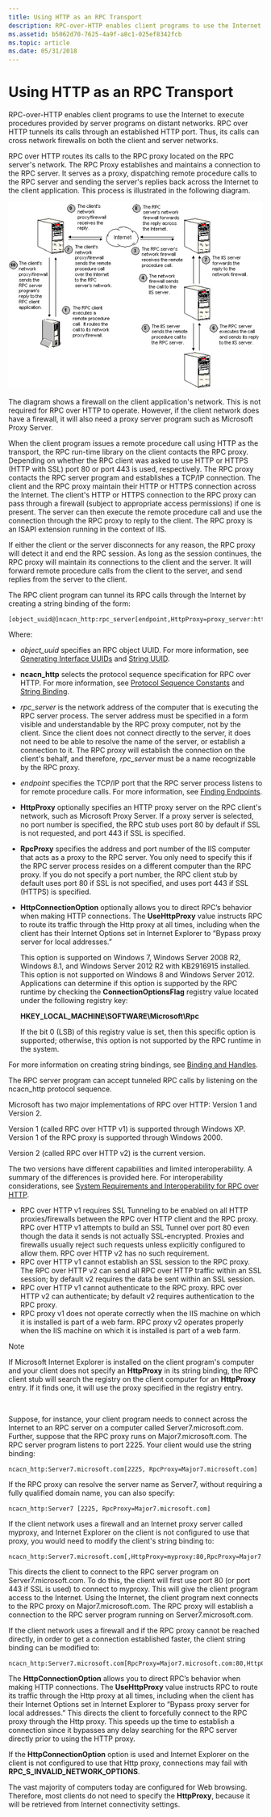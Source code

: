 ```yaml
---
title: Using HTTP as an RPC Transport
description: RPC-over-HTTP enables client programs to use the Internet to execute procedures provided by server programs on distant networks.
ms.assetid: b5062d70-7625-4a9f-a8c1-025ef8342fcb
ms.topic: article
ms.date: 05/31/2018
---
```


# Using HTTP as an RPC Transport

RPC-over-HTTP enables client programs to use the Internet to execute procedures provided by server programs on distant networks. RPC over HTTP tunnels its calls through an established HTTP port. Thus, its calls can cross network firewalls on both the client and server networks.

RPC over HTTP routes its calls to the RPC proxy located on the RPC server's network. The RPC Proxy establishes and maintains a connection to the RPC server. It serves as a proxy, dispatching remote procedure calls to the RPC server and sending the server's replies back across the Internet to the client application. This process is illustrated in the following diagram.

![interaction between an rpc server and internet information server for rpc http](images/httprpc1.png)

The diagram shows a firewall on the client application's network. This is not required for RPC over HTTP to operate. However, if the client network does have a firewall, it will also need a proxy server program such as Microsoft Proxy Server.

When the client program issues a remote procedure call using HTTP as the transport, the RPC run-time library on the client contacts the RPC proxy. Depending on whether the RPC client was asked to use HTTP or HTTPS (HTTP with SSL) port 80 or port 443 is used, respectively. The RPC proxy contacts the RPC server program and establishes a TCP/IP connection. The client and the RPC proxy maintain their HTTP or HTTPS connection across the Internet. The client's HTTP or HTTPS connection to the RPC proxy can pass through a firewall (subject to appropriate access permissions) if one is present. The server can then execute the remote procedure call and use the connection through the RPC proxy to reply to the client. The RPC proxy is an ISAPI extension running in the context of IIS.

If either the client or the server disconnects for any reason, the RPC proxy will detect it and end the RPC session. As long as the session continues, the RPC proxy will maintain its connections to the client and the server. It will forward remote procedure calls from the client to the server, and send replies from the server to the client.

The RPC client program can tunnel its RPC calls through the Internet by creating a string binding of the form:

``` syntax
[object_uuid@]ncacn_http:rpc_server[endpoint,HttpProxy=proxy_server:http_port,RpcProxy=rpc_proxy:rpc_port,HttpConnectionOption=UseHttpProxy]
```

Where:

-   *object\_uuid* specifies an RPC object UUID. For more information, see [Generating Interface UUIDs](generating-interface-uuids.md) and [String UUID](string-uuid.md).
-   **ncacn\_http** selects the protocol sequence specification for RPC over HTTP. For more information, see [Protocol Sequence Constants](protocol-sequence-constants.md) and [String Binding](string-binding.md).
-   *rpc\_server* is the network address of the computer that is executing the RPC server process. The server address must be specified in a form visible and understandable by the RPC proxy computer, not by the client. Since the client does not connect directly to the server, it does not need to be able to resolve the name of the server, or establish a connection to it. The RPC proxy will establish the connection on the client's behalf, and therefore, *rpc\_server* must be a name recognizable by the RPC proxy.
-   *endpoint* specifies the TCP/IP port that the RPC server process listens to for remote procedure calls. For more information, see [Finding Endpoints](finding-endpoints.md).
-   **HttpProxy** optionally specifies an HTTP proxy server on the RPC client's network, such as Microsoft Proxy Server. If a proxy server is selected, no port number is specified, the RPC stub uses port 80 by default if SSL is not requested, and port 443 if SSL is specified.
-   **RpcProxy** specifies the address and port number of the IIS computer that acts as a proxy to the RPC server. You only need to specify this if the RPC server process resides on a different computer than the RPC proxy. If you do not specify a port number, the RPC client stub by default uses port 80 if SSL is not specified, and uses port 443 if SSL (HTTPS) is specified.
-   **HttpConnectionOption** optionally allows you to direct RPC’s behavior when making HTTP connections. The **UseHttpProxy** value instructs RPC to route its traffic through the Http proxy at all times, including when the client has their Internet Options set in Internet Explorer to “Bypass proxy server for local addresses.”

    This option is supported on Windows 7, Windows Server 2008 R2, Windows 8.1, and Windows Server 2012 R2 with KB2916915 installed. This option is not supported on Windows 8 and Windows Server 2012. Applications can determine if this option is supported by the RPC runtime by checking the **ConnectionOptionsFlag** registry value located under the following registry key:

    **HKEY\_LOCAL\_MACHINE\\SOFTWARE\\Microsoft\\Rpc**

    If the bit 0 (LSB) of this registry value is set, then this specific option is supported; otherwise, this option is not supported by the RPC runtime in the system.

For more information on creating string bindings, see [Binding and Handles](binding-and-handles.md).

The RPC server program can accept tunneled RPC calls by listening on the ncacn\_http protocol sequence.

Microsoft has two major implementations of RPC over HTTP: Version 1 and Version 2.

Version 1 (called RPC over HTTP v1) is supported through Windows XP. Version 1 of the RPC proxy is supported through Windows 2000.

Version 2 (called RPC over HTTP v2) is the current version.

The two versions have different capabilities and limited interoperability. A summary of the differences is provided here. For interoperability considerations, see [System Requirements and Interoperability for RPC over HTTP](system-requirements-and-interoperability-for-rpc-over-http.md).

-   RPC over HTTP v1 requires SSL Tunneling to be enabled on all HTTP proxies/firewalls between the RPC over HTTP client and the RPC proxy. RPC over HTTP v1 attempts to build an SSL Tunnel over port 80 even though the data it sends is not actually SSL-encrypted. Proxies and firewalls usually reject such requests unless explicitly configured to allow them. RPC over HTTP v2 has no such requirement.
-   RPC over HTTP v1 cannot establish an SSL session to the RPC proxy. The RPC over HTTP v2 can send all RPC over HTTP traffic within an SSL session; by default v2 requires the data be sent within an SSL session.
-   RPC over HTTP v1 cannot authenticate to the RPC proxy. RPC over HTTP v2 can authenticate; by default v2 requires authentication to the RPC proxy.
-   RPC proxy v1 does not operate correctly when the IIS machine on which it is installed is part of a web farm. RPC proxy v2 operates properly when the IIS machine on which it is installed is part of a web farm.

> [!Note]  
> If Microsoft Internet Explorer is installed on the client program's computer and your client does not specify an **HttpProxy** in its string binding, the RPC client stub will search the registry on the client computer for an **HttpProxy** entry. If it finds one, it will use the proxy specified in the registry entry.

 

Suppose, for instance, your client program needs to connect across the Internet to an RPC server on a computer called Server7.microsoft.com. Further, suppose that the RPC proxy runs on Major7.microsoft.com. The RPC server program listens to port 2225. Your client would use the string binding:

``` syntax
ncacn_http:Server7.microsoft.com[2225, RpcProxy=Major7.microsoft.com]
```

If the RPC proxy can resolve the server name as Server7, without requiring a fully qualified domain name, you can also specify:

``` syntax
ncacn_http:Server7 [2225, RpcProxy=Major7.microsoft.com]
```

If the client network uses a firewall and an Internet proxy server called myproxy, and Internet Explorer on the client is not configured to use that proxy, you would need to modify the client's string binding to:

``` syntax
ncacn_http:Server7.microsoft.com[,HttpProxy=myproxy:80,RpcProxy=Major7.microsoft.com:80]
```

This directs the client to connect to the RPC server program on Server7.microsoft.com. To do this, the client will first use port 80 (or port 443 if SSL is used) to connect to myproxy. This will give the client program access to the Internet. Using the Internet, the client program next connects to the RPC proxy on Major7.microsoft.com. The RPC proxy will establish a connection to the RPC server program running on Server7.microsoft.com.

If the client network uses a firewall and if the RPC proxy cannot be reached directly, in order to get a connection established faster, the client string binding can be modified to:

``` syntax
ncacn_http:Server7.microsoft.com[RpcProxy=Major7.microsoft.com:80,HttpConnectionOption=UseHttpProxy]
```

The **HttpConnectionOption** allows you to direct RPC’s behavior when making HTTP connections. The **UseHttpProxy** value instructs RPC to route its traffic through the Http proxy at all times, including when the client has their Internet Options set in Internet Explorer to “Bypass proxy server for local addresses.” This directs the client to forcefully connect to the RPC proxy through the Http proxy. This speeds up the time to establish a connection since it bypasses any delay searching for the RPC server directly prior to using the HTTP proxy.

If the **HttpConnectionOption** option is used and Internet Explorer on the client is not configured to use that Http proxy, connections may fail with **RPC\_S\_INVALID\_NETWORK\_OPTIONS**.

The vast majority of computers today are configured for Web browsing. Therefore, most clients do not need to specify the **HttpProxy**, because it will be retrieved from Internet connectivity settings.

 

 




